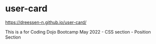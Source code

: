 # user-card

https://dreessen-n.github.io/user-card/

This is a for Coding Dojo Bootcamp May 2022 - CSS section - Position Section 
